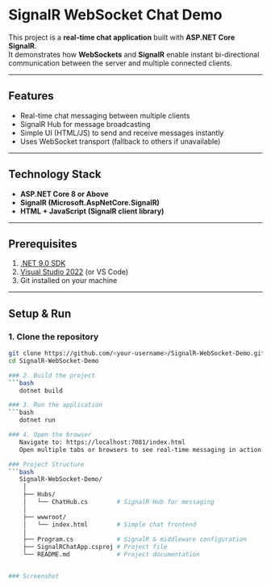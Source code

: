 # SignalR WebSocket Chat Demo

This project is a **real-time chat application** built with **ASP.NET Core SignalR**.  
It demonstrates how **WebSockets** and **SignalR** enable instant bi-directional communication between the server and multiple connected clients.

---

## Features
- Real-time chat messaging between multiple clients
- SignalR Hub for message broadcasting
- Simple UI (HTML/JS) to send and receive messages instantly
- Uses WebSocket transport (fallback to others if unavailable)

---

## Technology Stack
- **ASP.NET Core 8 or Above**
- **SignalR (Microsoft.AspNetCore.SignalR)**
- **HTML + JavaScript (SignalR client library)**

---

## Prerequisites
1. [.NET 9.0 SDK](https://dotnet.microsoft.com/en-us/download/dotnet/9.0)
2. [Visual Studio 2022](https://visualstudio.microsoft.com/) (or VS Code)
3. Git installed on your machine

---

## Setup & Run
### 1. Clone the repository
```bash
git clone https://github.com/<your-username>/SignalR-WebSocket-Demo.git
cd SignalR-WebSocket-Demo

### 2. Build the project
```bash
   dotnet build

### 3. Run the application
```bash
   dotnet run

### 4. Open the browser
   Navigate to: https://localhost:7081/index.html
   Open multiple tabs or browsers to see real-time messaging in action

### Project Structure
```bash
   SignalR-WebSocket-Demo/
    │
    ├── Hubs/
    │   └── ChatHub.cs        # SignalR Hub for messaging
    │
    ├── wwwroot/
    │   └── index.html        # Simple chat frontend
    │
    ├── Program.cs            # SignalR & middleware configuration
    ├── SignalRChatApp.csproj # Project file
    └── README.md             # Project documentation


### Screenshot
  
